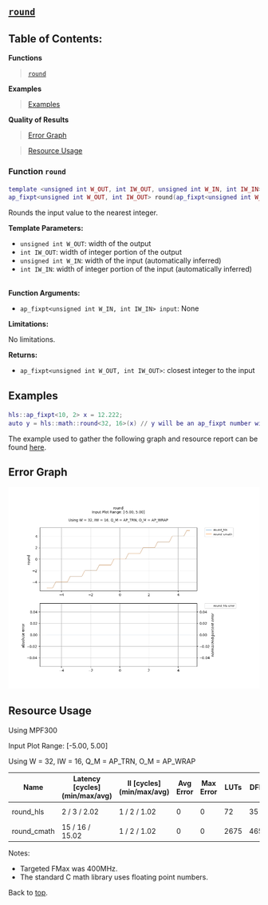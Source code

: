 ## [`round`](../../include/hls_round.hpp)

## Table of Contents:

**Functions**

> [`round`](#function-round)

**Examples**

> [Examples](#examples)

**Quality of Results**

> [Error Graph](#error-graph)

> [Resource Usage](#resource-usage)

### Function `round`
~~~lua
template <unsigned int W_OUT, int IW_OUT, unsigned int W_IN, int IW_IN>
ap_fixpt<unsigned int W_OUT, int IW_OUT> round(ap_fixpt<unsigned int W_IN, int IW_IN> input)
~~~

Rounds the input value to the nearest integer.



**Template Parameters:**

* `unsigned int W_OUT`: width of the output<br>
* `int IW_OUT`: width of integer portion of the output<br>
* `unsigned int W_IN`: width of the input (automatically inferred)<br>
* `int IW_IN`: width of integer portion of the input (automatically inferred)<br> <br>

**Function Arguments:**

* `ap_fixpt<unsigned int W_IN, int IW_IN> input`: None<br>

**Limitations:**

No limitations.

**Returns:**

- `ap_fixpt<unsigned int W_OUT, int IW_OUT>`: closest integer to the input

## Examples

~~~lua
hls::ap_fixpt<10, 2> x = 12.222;
auto y = hls::math::round<32, 16>(x) // y will be an ap_fixpt number with a value of 12
~~~

The example used to gather the following graph and resource report can be found [here](../../examples/simple/round).

## Error Graph

![round_D32_I16_S-5.000000_L5.000000](<../graphs/round_D32_I16_S-5.000000_L5.000000_graph.png>)

## Resource Usage

Using MPF300


Input Plot Range: [-5.00, 5.00]

Using W = 32, IW = 16, Q_M = AP_TRN, O_M = AP_WRAP



| Name        | Latency [cycles] (min/max/avg)   | II [cycles] (min/max/avg)   |   Avg Error |   Max Error |   LUTs |   DFFs |   DSPs |   LSRAM |   uSRAM | Estimated Frequency   |
|-------------|----------------------------------|-----------------------------|-------------|-------------|--------|--------|--------|---------|---------|-----------------------|
| round_hls   | 2 / 3 / 2.02                     | 1 / 2 / 1.02                |           0 |           0 |     72 |     35 |      0 |       0 |       0 | 991.080 MHz           |
| round_cmath | 15 / 16 / 15.02                  | 1 / 2 / 1.02                |           0 |           0 |   2675 |   4656 |      0 |       0 |       0 | 377.501 MHz           |

Notes:
- Targeted FMax was 400MHz.
- The standard C math library uses floating point numbers.


Back to [top](#).